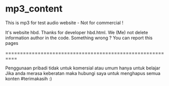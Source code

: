 # mp3_content
This is mp3 for test audio website - Not for commercial !

It's website hbd. Thanks for developer hbd.html. We (Me) not delete information author in the code. Something wrong ? You can report this pages

==========================================================

Penggunaan pribadi tidak untuk komersial atau umum hanya untuk belajar
Jika anda merasa keberatan maka hubungi saya untuk menghapus semua konten
#terimakasih :)
